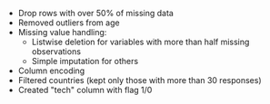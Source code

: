- Drop rows with over 50% of missing data 
- Removed outliers from age
- Missing value handling:
  - Listwise deletion for variables with more than half missing observations
  - Simple imputation for others
- Column encoding
- Filtered countries (kept only those with more than 30 responses)
- Created "tech" column with flag 1/0
